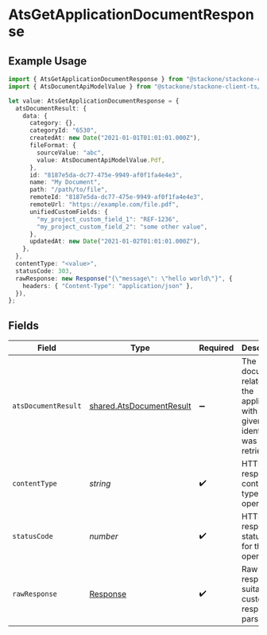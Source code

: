 # AtsGetApplicationDocumentResponse

## Example Usage

```typescript
import { AtsGetApplicationDocumentResponse } from "@stackone/stackone-client-ts/sdk/models/operations";
import { AtsDocumentApiModelValue } from "@stackone/stackone-client-ts/sdk/models/shared";

let value: AtsGetApplicationDocumentResponse = {
  atsDocumentResult: {
    data: {
      category: {},
      categoryId: "6530",
      createdAt: new Date("2021-01-01T01:01:01.000Z"),
      fileFormat: {
        sourceValue: "abc",
        value: AtsDocumentApiModelValue.Pdf,
      },
      id: "8187e5da-dc77-475e-9949-af0f1fa4e4e3",
      name: "My Document",
      path: "/path/to/file",
      remoteId: "8187e5da-dc77-475e-9949-af0f1fa4e4e3",
      remoteUrl: "https://example.com/file.pdf",
      unifiedCustomFields: {
        "my_project_custom_field_1": "REF-1236",
        "my_project_custom_field_2": "some other value",
      },
      updatedAt: new Date("2021-01-02T01:01:01.000Z"),
    },
  },
  contentType: "<value>",
  statusCode: 303,
  rawResponse: new Response("{\"message\": \"hello world\"}", {
    headers: { "Content-Type": "application/json" },
  }),
};
```

## Fields

| Field                                                                             | Type                                                                              | Required                                                                          | Description                                                                       |
| --------------------------------------------------------------------------------- | --------------------------------------------------------------------------------- | --------------------------------------------------------------------------------- | --------------------------------------------------------------------------------- |
| `atsDocumentResult`                                                               | [shared.AtsDocumentResult](../../../sdk/models/shared/atsdocumentresult.md)       | :heavy_minus_sign:                                                                | The document related to the application with the given identifiers was retrieved. |
| `contentType`                                                                     | *string*                                                                          | :heavy_check_mark:                                                                | HTTP response content type for this operation                                     |
| `statusCode`                                                                      | *number*                                                                          | :heavy_check_mark:                                                                | HTTP response status code for this operation                                      |
| `rawResponse`                                                                     | [Response](https://developer.mozilla.org/en-US/docs/Web/API/Response)             | :heavy_check_mark:                                                                | Raw HTTP response; suitable for custom response parsing                           |